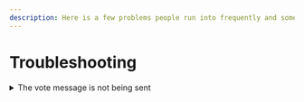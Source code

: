 ```yaml
---
description: Here is a few problems people run into frequently and some solutions
---
```


# Troubleshooting



<details>

<summary>The vote message is not being sent</summary>

Please ensure that the channel you have configured exists and that vote manager has the following permissions in it

* View Channel
* Send Messages
* Embed Links

</details>

